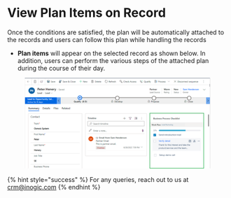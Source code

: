 # View Plan Items on Record

Once the conditions are satisfied, the plan will be automatically attached to the records and users can follow this plan while handling the records

* **Plan items** will appear on the selected record as shown below. In addition, users can perform the various steps of the attached plan during the course of their day.

<figure><img src="../../../.gitbook/assets/view plan items on record new.png" alt=""><figcaption></figcaption></figure>

{% hint style="success" %}
For any queries, reach out to us at [crm@inogic.com](mailto:crm@inogic.com)
{% endhint %}
